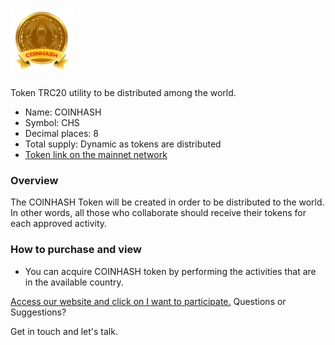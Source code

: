 # <img src="logo/COINHASH-LOGO.png" alt="CHS" width="100px">

Token TRC20 utility to be distributed among the world.

- Name: COINHASH
- Symbol: CHS
- Decimal places: 8
- Total supply: Dynamic as tokens are distributed
- [Token link on the mainnet network](https://tronscan.org/#/token20/TNXXDf3BQTGKGfZ7DQNEi5X7EtPB3kCakE)

### Overview

The COINHASH Token will be created in order to be distributed to the world. In other words, all those who collaborate should receive their tokens for each approved activity.

### How to purchase and view

- You can acquire COINHASH token by performing the activities that are in the available country.


[Access our website and click on I want to participate.](https://token.hasindonesia.id/)
Questions or Suggestions?

Get in touch and let's talk.
